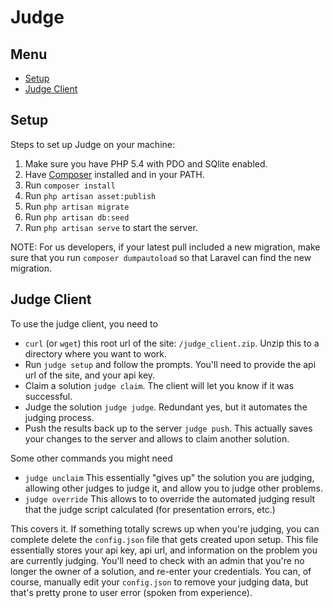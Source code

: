 Judge
=====

## Menu ##
* [Setup](#setup)
* [Judge Client](#judge-client)

## <a name='setup'/> Setup

Steps to set up Judge on your machine:

1. Make sure you have PHP 5.4 with PDO and SQlite enabled.
2. Have [Composer](http://getcomposer.org) installed and in your PATH.
3. Run ```composer install``` 
4. Run ```php artisan asset:publish```
5. Run ```php artisan migrate```
6. Run ```php artisan db:seed```
7. Run ```php artisan serve``` to start the server.

NOTE: For us developers, if your latest pull included a new migration, make sure that you run
```composer dumpautoload``` so that Laravel can find the new migration.


## <a name='judge-client'/> Judge Client

To use the judge client, you need to 
* ```curl``` (or ```wget```) this root url of the site: ```/judge_client.zip```. Unzip this to a directory where you want to work.
* Run ```judge setup``` and follow the prompts. You'll need to provide the api url of the site, and your api key.
* Claim a solution ```judge claim```. The client will let you know if it was successful.
* Judge the solution ```judge judge```. Redundant yes, but it automates the judging process.
* Push the results back up to the server ```judge push```. This actually saves your changes to the server and allows to claim another solution.

Some other commands you might need
* ```judge unclaim``` This essentially "gives up" the solution you are judging, allowing other judges to judge it, and allow you to judge other problems.
* ```judge override``` This allows to to override the automated judging result that the judge script calculated (for presentation errors, etc.)

This covers it. If something totally screws up when you're judging, you can complete delete the ```config.json``` file
that gets created upon setup. This file essentially stores your api key, api url, and information on the problem
you are currently judging. You'll need to check with an admin that you're no longer the owner of a solution,
and re-enter your credentials. You can, of course, manually edit your ```config.json``` to remove your judging data,
but that's pretty prone to user error (spoken from experience).
